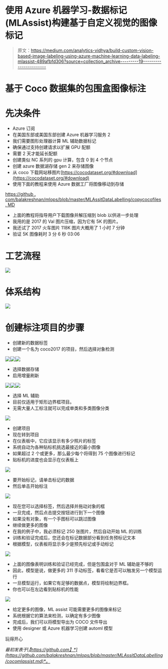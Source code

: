 # 使用 Azure 机器学习-数据标记(MLAssist)构建基于自定义视觉的图像标记

> 原文：<https://medium.com/analytics-vidhya/build-custom-vision-based-image-labeling-using-azure-machine-learning-data-labeling-mlassist-489afbfd306?source=collection_archive---------19----------------------->

# 基于 Coco 数据集的包围盒图像标注

# 先决条件

*   Azure 订阅
*   在美国东部或美国东部创建 Azure 机器学习服务 2
*   我们需要图形处理器计算 ML 辅助数据标记
*   确保通过支持创建请求以扩展 GPU 配额
*   需要 2 天才能延长配额
*   创建类似 NC 系列的 gpu 计算，包含 0 到 4 个节点
*   创建 azure 数据湖存储 gen 2 来存储图像
*   从 coco 下载网站移图片[https://cocodataset.org/#download](https://cocodataset.org/#download)
*   使用下面的教程来使用 Azure 数据工厂将图像移动到存储

[https://github . com/balakreshnan/mlops/blob/master/MLAssitDataLabelling/copycocofiles . MD](https://github.com/balakreshnan/mlops/blob/master/MLAssitDataLabelling/copycocofiles.md)

*   上面的教程将指导用户下载图像并解压缩到 blob 以供进一步处理
*   我用的是 2017 的 Val 图片压缩，因为它有 5K 的图片。
*   我还试了 2017 火车图片 118K 图片大概用了 1 小时 7 分钟
*   验证 5K 图像耗时 3 分 6 秒 03:06

# 工艺流程

![](img/747057605e8e1470479525536c6ab686.png)

# 体系结构

![](img/e49847bc32ef33438cd226c3f6e60096.png)

# 创建标注项目的步骤

*   创建新的数据标签
*   创建一个名为 coco2017 的项目，然后选择对象检测

![](img/18aa94cd99088a8e4d368f119937bca3.png)![](img/7dc474d496fc451d686ecd06661c36fe.png)![](img/6ac6521b5dee1ec41b337efcdebfb0fd.png)

*   选择数据存储
*   启用增量刷新

![](img/d15ec0d1157b44661c95875129202bce.png)![](img/4cff4a4b6a050e70649c6c5f3ce2fe70.png)![](img/c89e4dc09f61ed90dc45ea8dcaa58c44.png)

*   选择 ML 辅助
*   目前仅适用于矩形边界框项目。
*   无需大量人工标注就可以完成单类和多类图像分类

![](img/fc4c3a8ae236927da359c7df910c5df5.png)

*   创建项目
*   现在转到项目
*   在仪表板中，它应该显示有多少照片的标签
*   系统自动为各种贴标机挑选最接近的最小图像
*   如果超过 2 个或更多，那么最少每个将得到 75 个图像进行标记
*   贴标机的进度也会显示在仪表板上

![](img/bd6b088ada067bfb887e2b9180796fe2.png)

*   要开始标记，请单击标记的数据
*   然后单击开始标注

![](img/75e6df4574e86162ec7672b3a5349f97.png)

*   现在您可以选择标签，然后选择并拖动对象的框
*   一旦完成，然后点击提交按钮进行到下一个图像
*   如果没有对象，有一个手图标可以跳过图像
*   继续做更多的图像
*   在我的例子中，我必须标记 250 张图片，然后自动开始 ML 的训练
*   训练和验证完成后，您还会在标记数据部分看到任务预标记文本
*   根据模型，仪表板将显示多少是预先标记或手动标记

![](img/2dd930673d011b29a2d1bcb63f99fd23.png)

*   上面的图像表明训练和验证已经完成，但是包围盒对于 ML 辅助是不够的
*   因此，模型是说，做更多的 311 手动标签，看看它是否可以触发另一个模型运行
*   一旦模型运行，如果它有足够的数据点，模型将绘制边界框。
*   你也可以在左边看到贴标机的性能

![](img/5ad1e4c4309334994a8c5202d4b186b5.png)

*   给定更多的图像，ML assist 可能需要更多的图像来标记
*   系统根据它的算法来检测，以确定有多少图像
*   完成后，我们可以将模型导出为 COCO 文件导出
*   使用 designer 或 Azure 机器学习创建 automl 模型

玩得开心

*最初发表于*[*【https://github.com】*](https://github.com/balakreshnan/mlops/blob/master/MLAssitDataLabelling/cocomlassist.md)*。*